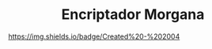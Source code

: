 <h1 align="center"> Encriptador Morgana</h1>

https://img.shields.io/badge/Created%20-%202004

<p></p>

